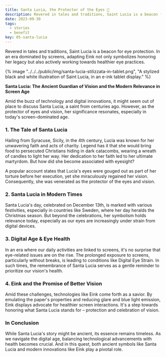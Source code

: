 ```yaml
---
title: Santa Lucia, the Protector of the Eyes 🌟
description: Revered in tales and traditions, Saint Lucia is a beacon for eye protection. In an era dominated by screens, adapting Eink not only symbolizes honoring her legacy but also actively working towards healthier eye practices.
date: 2023-09-30
tags:
  - stories
  - benefit
key: 05-santa-lucia
---
```

Revered in tales and traditions, Saint Lucia is a beacon for eye protection. In an era dominated by screens, adapting Eink not only symbolizes honoring her legacy but also actively working towards healthier eye practices.

{% image "../../../public/img/santa-lucia-stilizzata-in-tablet.png", "A stylized black and white illustration of Saint Lucia, in an e-ink tablet display." %}

**Santa Lucia: The Ancient Guardian of Vision and the Modern Relevance in Screen Age**

Amid the buzz of technology and digital innovations, it might seem out of place to discuss Santa Lucia, a saint from centuries ago. However, as the protector of eyes and vision, her significance resonates, especially in today's screen-dominated age.

### 1. **The Tale of Santa Lucia**

Hailing from Syracuse, Sicily, in the 4th century, Lucia was known for her unwavering faith and acts of charity. Legend has it that she would bring food to persecuted Christians hiding in dark catacombs, wearing a wreath of candles to light her way. Her dedication to her faith led to her ultimate martyrdom. But how did she become associated with eyesight?

A popular account states that Lucia's eyes were gouged out as part of her torture before her execution, yet she miraculously regained her vision. Consequently, she was venerated as the protector of the eyes and vision.

### 2. **Santa Lucia in Modern Times**

Santa Lucia's day, celebrated on December 13th, is marked with various festivities, especially in countries like Sweden, where her day heralds the Christmas season. But beyond the celebrations, her symbolism holds relevance today, especially as our eyes are increasingly under strain from digital devices.

### 3. **Digital Age & Eye Health**

In an era where our daily activities are linked to screens, it's no surprise that eye-related issues are on the rise. The prolonged exposure to screens, particularly without breaks, is leading to conditions like Digital Eye Strain. In such times, the remembrance of Santa Lucia serves as a gentle reminder to prioritize our vision's health.

### 4. **Eink and the Promise of Better Vision**

Amid these challenges, technologies like Eink come forth as a savior. By emulating the paper's properties and reducing glare and blue light emission, Eink displays advocate for healthier screen interactions. It's a step towards honoring what Santa Lucia stands for – protection and celebration of vision.

### In Conclusion

While Santa Lucia's story might be ancient, its essence remains timeless. As we navigate the digital age, balancing technological advancements with health becomes crucial. And in this quest, both ancient symbols like Santa Lucia and modern innovations like Eink play a pivotal role.
